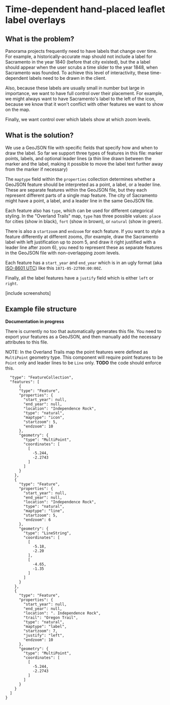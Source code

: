 # Time-dependent hand-placed leaflet label overlays

## What is the problem?

Panorama projects frequently need to have labels that change over time. For example, a historically-accurate map should not include a label for Sacramento in the year 1840 (before that city existed), but the a label should appear when the user scrubs a time slider to the year 1848, when Sacramento was founded. To achieve this level of interactivity, these time-dependent labels need to be drawn in the client.

Also, because these labels are usually small in number but large in importance, we want to have full control over their placement. For example, we might always want to have Sacramento's label to the left of the icon, because we know that it won't conflict with other features we want to show on the map.

Finally, we want control over which labels show at which zoom levels. 

## What is the solution?

We use a GeoJSON file with specific fields that specify how and when to draw the label. So far we support three types of features in this file: marker points, labels, and optional leader lines (a thin line drawn between the marker and the label, making it possible to move the label text further away from the marker if necessary)

The `maptype` field within the `properties` collection determines whether a GeoJSON feature should be interpreted as a point, a label, or a leader line. These are separate features within the GeoJSON file, but they each represent different parts of a single map feature. The city of Sacramento might have a point, a label, and a leader line in the same GeoJSON file.

Each feature also has `type`, which can be used for different categorical styling. In the "Overland Trails" map, `type` has three possible values: `place` for cities (show in black), `fort` (show in brown), or `natural` (show in green).

There is also a `startzoom` and `endzoom` for each feature. If you want to style a feature differently at different zooms, (for example, draw the Sacramento label with left justification up to zoom 5, and draw it right justified with a leader line after zoom 6), you need to represent these as separate features in the GeoJSON file with non-overlapping zoom levels.

Each feature has a `start_year` and `end_year` which is in an ugly format (aka [ISO-8601 UTC](https://en.wikipedia.org/wiki/ISO_8601#UTC)) like this `1871-05-22T00:00:00Z`.

Finally, all the label features have a `justify` field which is either `left` or `right`.

[include screenshots]

## Example file structure

**Documentation in progress**

There is currently no too that automatically generates this file. You need to export your features as a GeoJSON, and then manually add the necessary attributes to this file.

NOTE: In the Overland Trails map the point features were defined as `MultiPoint` geometry type. This component will require point features to be `Point` only and leader lines to be `Line` only. **TODO** the code should enforce this.


```
  "type": "FeatureCollection",
  "features": [
      {
      "type": "Feature",
      "properties": {
        "start_year": null,
        "end_year": null,
        "location": "Independence Rock",
        "type": "natural",
        "maptype": "icon",
        "startzoom": 5,
        "endzoom": 10
      },
      "geometry": {
        "type": "MultiPoint",
        "coordinates": [
          [
            -5.244,
            -2.2743
          ]
        ]
      }
    },
    {
      "type": "Feature",
      "properties": {
        "start_year": null,
        "end_year": null,
        "location": "Independence Rock",
        "type": "natural",
        "maptype": "line",
        "startzoom": 5,
        "endzoom": 6
      },
      "geometry": {
        "type": "LineString",
        "coordinates": [
          [
            -5.18,
            -2.20
          ],
          [
            -4.65,
            -1.35
          ]
        ]
      }
    },
    {
      "type": "Feature",
      "properties": {
        "start_year": null,
        "end_year": null,
        "location": ". Independence Rock",
        "trail": "Oregon Trail",
        "type": "natural",
        "maptype": "label",
        "startzoom": 7,
        "justify": "left",
        "endzoom": 10
      },
      "geometry": {
        "type": "MultiPoint",
        "coordinates": [
          [
            -5.244,
            -2.2743
          ]
        ]
      }
    }
  ]
}
```
    
